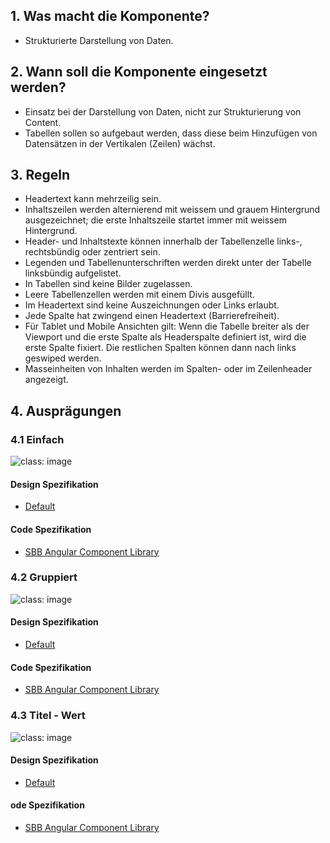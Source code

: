 ## 1. Was macht die Komponente?
* Strukturierte Darstellung von Daten.

## 2. Wann soll die Komponente eingesetzt werden? 
* Einsatz bei der Darstellung von Daten, nicht zur Strukturierung von Content.
* Tabellen sollen so aufgebaut werden, dass diese beim Hinzufügen von Datensätzen in der Vertikalen (Zeilen) wächst.

## 3. Regeln 
* Headertext kann mehrzeilig sein.
* Inhaltszeilen werden alternierend mit weissem und grauem Hintergrund ausgezeichnet; die erste Inhaltszeile startet immer mit weissem Hintergrund.
* Header- und Inhaltstexte können innerhalb der Tabellenzelle links-, rechtsbündig oder zentriert sein.
* Legenden und Tabellenunterschriften werden direkt unter der Tabelle linksbündig aufgelistet.
* In Tabellen sind keine Bilder zugelassen.
* Leere Tabellenzellen werden mit einem Divis ausgefüllt.
* Im Headertext sind keine Auszeichnungen oder Links erlaubt.
* Jede Spalte hat zwingend einen Headertext (Barrierefreiheit).
* Für Tablet und Mobile Ansichten gilt: Wenn die Tabelle breiter als der Viewport und die erste Spalte als Headerspalte definiert ist, wird die erste Spalte fixiert. Die restlichen Spalten können dann nach links geswiped werden.
* Masseinheiten von Inhalten werden im Spalten- oder im Zeilenheader angezeigt.

## 4. Ausprägungen 
### 4.1 Einfach
![](https://raw.githubusercontent.com/sbb-design-systems/sbb-design-system/master/website/components/table/images/table_simple.png 'class: image')

#### Design Spezifikation
* [Default](https://sbb.invisionapp.com/d/main#/console/15744722/345267417/inspect)

#### Code Spezifikation
* [SBB Angular Component Library](https://sbb-angular.app.sbb.ch/latest/content/table)

### 4.2 Gruppiert
![](https://raw.githubusercontent.com/sbb-design-systems/sbb-design-system/master/website/components/table/images/table_grouped.png 'class: image')

#### Design Spezifikation
* [Default](https://sbb.invisionapp.com/d/main#/console/15744722/345267418/inspect)

#### Code Spezifikation
* [SBB Angular Component Library](https://sbb-angular.app.sbb.ch/latest/content/table)

### 4.3 Titel - Wert
![](https://raw.githubusercontent.com/sbb-design-systems/sbb-design-system/master/website/components/table/images/table_key_value.png 'class: image')

#### Design Spezifikation
* [Default](https://sbb.invisionapp.com/d/main#/console/15744722/345267419/inspect)

#### ode Spezifikation
* [SBB Angular Component Library](https://sbb-angular.app.sbb.ch/latest/content/table)